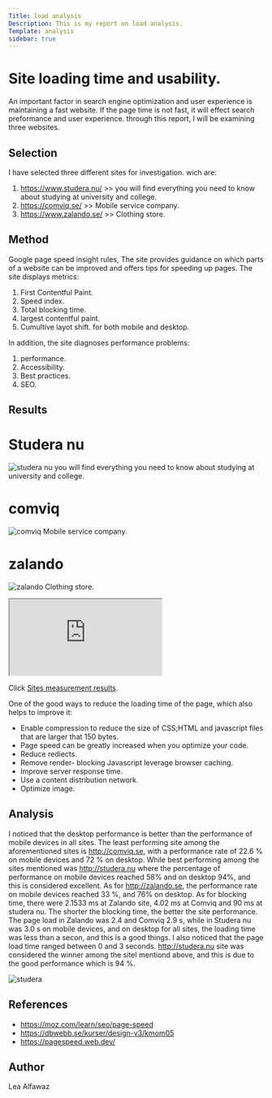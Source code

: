 ```yaml
---
Title: load analysis
Description: This is my report on load analysis.
Template: analysis
sidebar: true
---
```

Site loading time and usability.
=======================

An important factor in search engine optimization and user experience is maintaining a fast website.
If the page time is not fast, it will effect search preformance and user experience.
through this report, I will be examining three websites.

Selection
-----------------------

I have selected three different sites for investigation.
wich are:
1. https://www.studera.nu/ >> you will find everything you need to know about studying at university and college.
2. https://comviq.se/ >> Mobile service company.
3. https://www.zalando.se/ >> Clothing store.

Method
-----------------------

Google page speed insight rules, The site provides guidance on which parts of a website can be improved and offers tips for speeding up pages.
The site displays metrics:
1. First Contentful Paint.
2. Speed index.
3. Total blocking time.
4. largest contentful paint.
5. Cumultive layot shift.
for both mobile and desktop.

In addition, the site diagnoses performance problems:
1. performance.
2. Accessibility.
3. Best practices.
4. SEO.

Results
-----------------------

# Studera nu
![studera nu](%assets_url%/img/studera.jpg)
you will find everything you need to know about studying at university and college.

# comviq
![comviq](%assets_url%/img/comviq.jpg)
 Mobile service company.

 # zalando
![zalando](%assets_url%/img/zalando.jpg)
Clothing store.

<div class= "exel">
<iframe
src= "https://docs.google.com/spreadsheets/d/e/2PACX-1vTBky7jMsMzdfu7T3aDIpMYlDCpFFnicFNAJXC_DsDpYL797eUUXCD7w1mJapU9hCYqdUagnYh17TrN/pubhtml?widget=true&amp;header=false"></iframe>
</div>
<p>Click <a href="https://docs.google.com/spreadsheets/d/e/2PACX-1vTBky7jMsMzdfu7T3aDIpMYlDCpFFnicFNAJXC_DsDpYL797eUUXCD7w1mJapU9hCYqdUagnYh17TrN/pubhtml"> Sites measurement results</a>.</p>

One of the good ways to reduce the loading time of the page, which also helps to improve it:
* Enable compression to reduce the size of CSS;HTML and javascript files that are larger that 150 bytes.
* Page speed can be greatly increased when you optimize your code.
* Reduce rediects.
* Remove render- blocking Javascript leverage browser caching.
* Improve server response time.
* Use a content distribution network.
* Optimize image.

Analysis
-----------------------

I noticed that the desktop performance is better than the performance of mobile devices in all sites. The least performing site among the aforementioned sites is http://comviq.se, with a performance rate of 22.6 % on mobile devices and 72 % on desktop. While best performing among the sites mentioned was http://studera.nu where the percentage of performance on mobile devices reached 58% and on desktop 94%, and this is considered excellent.
As for http://zalando.se, the performance rate on mobile devices reached 33 %, and 76% on desktop.
As for blocking time, there were 2.1533 ms at Zalando site, 4.02 ms at Comviq and 90 ms at studera nu. The shorter the blocking time, the better the site performance. The page load in Zalando was 2.4 and Comviq 2.9 s, while in Studera nu was 3.0 s on mobile devices, and on desktop for all sites, the loading time was less than a secon, and this is a good things.
I also noticed that the page load time ranged between 0 and 3 seconds.
http://studera.nu site was considered the winner among the siteI mentiond above, and this is due to the good performance which is 94 %.

![studera](%assets_url%/img/studera94.jpg)

References
-----------------------
* https://moz.com/learn/seo/page-speed
* https://dbwebb.se/kurser/design-v3/kmom05
* https://pagespeed.web.dev/

Author
-----------------------

Lea Alfawaz
